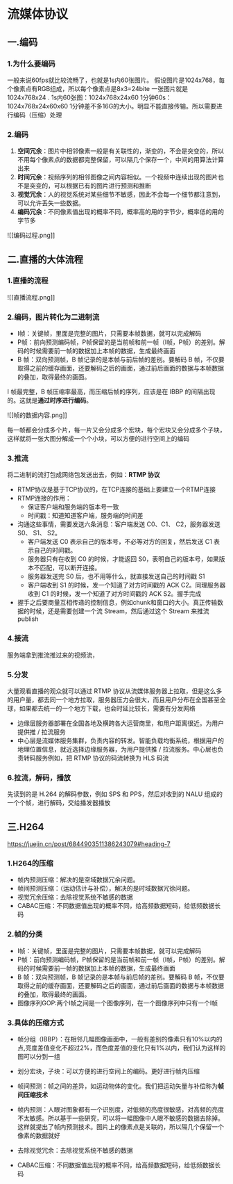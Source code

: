 # 流媒体协议
## 一.编码
### 1.为什么要编码
一般来说60fps就比较流畅了，也就是1s内60张图片。
假设图片是1024x768，每个像素点有RGB组成，所以每个像素点是8x3=24bite
一张图片就是 1024x768x24 .
1s内60张图：1024x768x24x60
1分钟60s：1024x768x24x60x60
1分钟差不多16G的大小。明显不能直接传输。所以需要进行编码（压缩）处理

### 2.编码
1. **空间冗余**：图片中相邻像素一般是有关联性的，渐变的，不会是突变的，所以不用每个像素点的数据都完整保留，可以隔几个保存一个，中间的用算法计算出来
2. **时间冗余**：视频序列的相邻图像之间内容相似。一个视频中连续出现的图片也不是突变的，可以根据已有的图片进行预测和推断
3.  **视觉冗余**：人的视觉系统对某些细节不敏感，因此不会每一个细节都注意到，可以允许丢失一些数据。
4.  **编码冗余**：不同像素值出现的概率不同，概率高的用的字节少，概率低的用的字节多


![[编码过程.png]]


## 二.直播的大体流程

### 1.直播的流程
![[直播流程.png]]
### 2.编码，图片转化为二进制流
- I帧：关键帧，里面是完整的图片，只需要本帧数据，就可以完成解码
- P帧：前向预测编码帧，P帧保留的是当前帧和前一帧（I帧，P帧）的差别。解码的时候需要前一帧的数据加上本帧的数据，生成最终画面
- B 帧：双向预测帧，B 帧记录的是本帧与前后帧的差别。要解码 B 帧，不仅要取得之前的缓存画面，还要解码之后的画面，通过前后画面的数据与本帧数据的叠加，取得最终的画面。

I 帧最完整，B 帧压缩率最高，而压缩后帧的序列，应该是在 IBBP 的间隔出现的。这就是**通过时序进行编码**。


![[帧的数据内容.png]]

每一帧都会分成多个片，每一片又会分成多个宏块，每个宏块又会分成多个子块，这样就将一张大图分解成一个个小块，可以方便的进行空间上的编码

### 3.推流
将二进制的流打包成网络包发送出去，例如：**RTMP 协议**

- RTMP协议是基于TCP协议的，在TCP连接的基础上要建立一个RTMP连接
- RTMP连接的作用：
	- 保证客户端和服务端的版本号一致
	- 时间戳：知道知道客户端，服务端的时间差
- 沟通这些事情，需要发送六条消息：客户端发送 C0、C1、 C2，服务器发送 S0、 S1、 S2。
	- 客户端发送 C0 表示自己的版本号，不必等对方的回复，然后发送 C1 表示自己的时间戳。
	- 服务器只有在收到 C0 的时候，才能返回 S0，表明自己的版本号，如果版本不匹配，可以断开连接。
	- 服务器发送完 S0 后，也不用等什么，就直接发送自己的时间戳 S1
	- 客户端收到 S1 的时候，发一个知道了对方时间戳的 ACK C2。同理服务器收到 C1 的时候，发一个知道了对方时间戳的 ACK S2。握手完成
- 握手之后要商量互相传递的控制信息，例如chunk和窗口的大小。真正传输数据的时候，还是需要创建一个流 Stream，然后通过这个 Stream 来推流 publish

### 4.接流
服务端拿到推流推过来的视频流，
### 5.分发
大量观看直播的观众就可以通过 RTMP 协议从流媒体服务器上拉取，但是这么多的用户量，都去同一个地方拉取，服务器压力会很大，而且用户分布在全国甚至全球，如果都去统一的一个地方下载，也会时延比较长，需要有分发网络

- 边缘层服务器部署在全国各地及横跨各大运营商里，和用户距离很近。为用户提供推 / 拉流服务
- 中心层是流媒体服务集群，负责内容的转发。智能负载均衡系统，根据用户的地理位置信息，就近选择边缘服务器，为用户提供推 / 拉流服务。中心层也负责转码服务例如，把 RTMP 协议的码流转换为 HLS 码流

### 6.拉流，解码，播放
先读到的是 H.264 的解码参数，例如 SPS 和 PPS，然后对收到的 NALU 组成的一个个帧，进行解码，交给播发器播放


## 三.H264
https://juejin.cn/post/6844903511386243079#heading-7
### 1.H264的压缩
- 帧内预测压缩：解决的是空域数据冗余问题。
- 帧间预测压缩：（运动估计与补偿），解决的是时域数据冗徐问题。
- 视觉冗余压缩：去除视觉系统不敏感的数据
- CABAC压缩：不同数据值出现的概率不同，给高频数据短码，给低频数据长码

### 2.帧的分类
- I帧：关键帧，里面是完整的图片，只需要本帧数据，就可以完成解码
- P帧：前向预测编码帧，P帧保留的是当前帧和前一帧（I帧，P帧）的差别。解码的时候需要前一帧的数据加上本帧的数据，生成最终画面
- B 帧：双向预测帧，B 帧记录的是本帧与前后帧的差别。要解码 B 帧，不仅要取得之前的缓存画面，还要解码之后的画面，通过前后画面的数据与本帧数据的叠加，取得最终的画面。
-  图像序列GOP:两个I帧之间是一个图像序列，在一个图像序列中只有一个I帧

### 3.具体的压缩方式
- 帧分组（IBBP）：在相邻几幅图像画面中，一般有差别的像素只有10%以内的点,亮度差值变化不超过2%，而色度差值的变化只有1%以内，我们认为这样的图可以分到一组
- 划分宏块，子块：可以方便的进行空间上的编码。更好进行帧内压缩
- 帧间预测：帧之间的差异，如运动物体的变化。我们把运动矢量与补偿称为**帧间压缩技术**
- 帧内预测：人眼对图象都有一个识别度，对低频的亮度很敏感，对高频的亮度不太敏感。所以基于一些研究，可以将一幅图像中人眼不敏感的数据去除掉。这样就提出了帧内预测技术。图片上的像素点是关联的，所以隔几个保留一个像素的数据就好

- 去除视觉冗余：去除视觉系统不敏感的数据
- CABAC压缩：不同数据值出现的概率不同，给高频数据短码，给低频数据长码